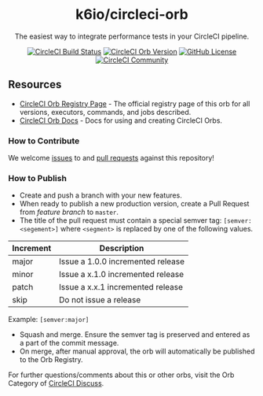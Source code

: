 <div align="center">

# k6io/circleci-orb

The easiest way to integrate performance tests in your CircleCI pipeline.

[![CircleCI Build Status](https://circleci.com/gh/k6io/circleci-orb.svg?style=shield "CircleCI Build Status")](https://circleci.com/gh/k6io/circleci-orb) [![CircleCI Orb Version](https://img.shields.io/badge/endpoint.svg?url=https://badges.circleci.io/orb/k6io/test)](https://circleci.com/orbs/registry/orb/k6io/test) [![GitHub License](https://img.shields.io/badge/license-MIT-lightgrey.svg)](https://raw.githubusercontent.com/k6io/circleci-orb/master/LICENSE) [![CircleCI Community](https://img.shields.io/badge/community-CircleCI%20Discuss-343434.svg)](https://discuss.circleci.com/c/ecosystem/orbs)

</div>


## Resources

- [CircleCI Orb Registry Page](https://circleci.com/orbs/registry/orb/k6io/circleci-orb) - The official registry page of this orb for all versions, executors, commands, and jobs described.
- [CircleCI Orb Docs](https://circleci.com/docs/2.0/orb-intro/#section=configuration) - Docs for using and creating CircleCI Orbs.

### How to Contribute

We welcome [issues](https://github.com/k6io/circleci-orb/issues) to and [pull requests](https://github.com/k6io/circleci-orb/pulls) against this repository!

### How to Publish
* Create and push a branch with your new features.
* When ready to publish a new production version, create a Pull Request from _feature branch_ to `master`.
* The title of the pull request must contain a special semver tag: `[semver:<segement>]` where `<segment>` is replaced by one of the following values.

| Increment | Description|
| ----------| -----------|
| major     | Issue a 1.0.0 incremented release|
| minor     | Issue a x.1.0 incremented release|
| patch     | Issue a x.x.1 incremented release|
| skip      | Do not issue a release|

Example: `[semver:major]`

* Squash and merge. Ensure the semver tag is preserved and entered as a part of the commit message.
* On merge, after manual approval, the orb will automatically be published to the Orb Registry.

For further questions/comments about this or other orbs, visit the Orb Category of [CircleCI Discuss](https://discuss.circleci.com/c/orbs).
